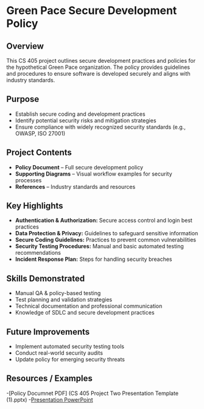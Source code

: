 # Green Pace Secure Development Policy

## Overview
This CS 405 project outlines secure development practices and policies for the hypothetical Green Pace organization. The policy provides guidelines and procedures to ensure software is developed securely and aligns with industry standards.

## Purpose
- Establish secure coding and development practices  
- Identify potential security risks and mitigation strategies  
- Ensure compliance with widely recognized security standards (e.g., OWASP, ISO 27001)  

## Project Contents
- **Policy Document** – Full secure development policy  
- **Supporting Diagrams** – Visual workflow examples for security processes  
- **References** – Industry standards and resources  

## Key Highlights
- **Authentication & Authorization:** Secure access control and login best practices  
- **Data Protection & Privacy:** Guidelines to safeguard sensitive information  
- **Secure Coding Guidelines:** Practices to prevent common vulnerabilities  
- **Security Testing Procedures:** Manual and basic automated testing recommendations  
- **Incident Response Plan:** Steps for handling security breaches  

## Skills Demonstrated
- Manual QA & policy-based testing  
- Test planning and validation strategies  
- Technical documentation and professional communication  
- Knowledge of SDLC and secure development practices  

## Future Improvements
- Implement automated security testing tools  
- Conduct real-world security audits  
- Update policy for emerging security threats  

## Resources / Examples
-[Policy Documnet PDF] (CS 405 Project Two Presentation Template (1).pptx)
-[Presentation PowerPoint](CS405_Project_Two_Presentation_Template.pptx)
